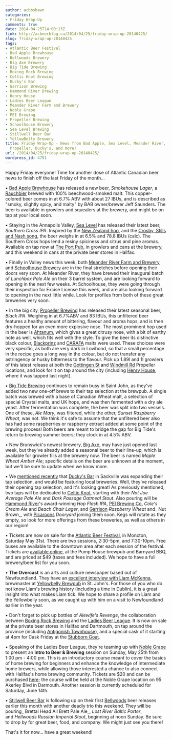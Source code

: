 ```yaml
---
author: acbbshawn
categories:
- Friday Wrap-Up
comments: true
date: 2014-04-25T14:00:13Z
link: http://acbeerblog.ca/2014/04/25/friday-wrap-up-20140425/
slug: friday-wrap-up-20140425
tags:
- Atlantic Beer Festival
- Bad Apple Brewhouse
- Bellwoods Brewery
- Big Axe Brewery
- Big Tide Brewing
- Boxing Rock Brewing
- Celtic Knot Brewing
- Ducky's Bar
- Garrison Brewing
- Hammond River Brewing
- Henry House
- Ladies Beer League
- Meander River Farm and Brewery
- Noble Grape
- PEI Brewing
- Propeller Brewing
- Schoolhouse Brewery
- Sea Level Brewing
- Stillwell Beer Bar
- YellowBelly Brewery
title: Friday Wrap-Up - News from Bad Apple, Sea Level, Meander River, Schoolhouse,
  Propeller, Ducky's, and more!
url: /2014/04/25/friday-wrap-up-20140425/
wordpress_id: 4791
---
```


Happy Friday everyone! Time for another dose of Atlantic Canadian beer news to finish off the last Friday of the month...

• [Bad Apple Brewhouse](https://www.facebook.com/badapplebrewhouse) has released a new beer, _Smokehouse Lager_, a [Rauchbier](http://www.bjcp.org/2008styles/style22.php#1a) brewed with 100% beechwood-smoked malt. This copper-colored beer comes in at 6.7% ABV with about 27 IBUs, and is described as "smoky, slightly spicy, and malty" by BAB owner/brewer Jeff Saunders. The beer is available in growlers and squealers at the brewery, and might be on tap at your local soon.

• Staying in the Annapolis Valley, [Sea Level](http://www.sealevelbrewing.com/) has released their latest beer, _Southern Cross IPA_. Inspired by the [New Zealand hop](http://www.nzhops.co.nz/varieties/southern_cross.html), and the [Crosby, Stills and Nash song](https://www.youtube.com/watch?v=FPK_IV-J3Co), the beer weighs in at 6.5% and 78.8 IBUs (calc). The Southern Cross hops lend a resiny spiciness and citrus and pine aromas. Available on tap now at [The Port Pub](http://www.theportpub.com/), in growlers and cans at the brewery, and this weekend in cans at the private beer stores in Halifax.

• Finally in Valley news this week, both [Meander River Farm and Brewery](http://www.meanderriverfarm.ca/) and [Schoolhouse Brewery](http://schoolhousebrewery.ca/) are in the final stretches before opening their doors very soon. At Meander River, they have brewed their inaugural batch of _Lunchbox Pale Ale_ on their 3 barrel system, and are looking forward to opening in the next few weeks. At Schoolhouse, they were going through their inspection for Excise License this week, and are also looking forward to opening in the next little while. Look for profiles from both of these great breweries very soon.

• In the big city, [Propeller Brewing](http://drinkpropeller.ca/) has released their latest seasonal beer, _Black IPA_. Weighing in at 6.7%ABV and 83 IBUs, this unfiltered beer features a healthy amount of bittering, flavour and aroma hops, and is then dry-hopped for an even more explosive nose. The most prominent hop used in the beer is [Ahtanum](http://en.wikipedia.org/wiki/List_of_hop_varieties#Ahtanum_brand_YCR_1_cv), which gives a great citrusy nose, with a bit of earthy note as well, which fits well with the style. To give the beer its distinctive black colour, [Blackprinz](http://www.brewingwithbriess.com/Products/Bitterless.htm) and [CARAFA](http://www.weyermann.de/can/gelbe_Seiten_cnd.asp?snr=1&idkat=1288&umenue=yes&idmenue=298&sprache=9) malts were used. These choices were very specific, as both are very dark in Lovibond, so that a small percentage in the recipe goes a long way in the colour, but do not transfer any astringency or husky bitterness to the flavour. Pick up 1.89l and 1l growlers of this latest release at both the [Gottingen St](https://maps.google.ca/maps?q=Propeller+Brewing+Company&fb=1&gl=ca&cid=1058032185307080965&t=m&z=16&iwloc=A) and [Windmill Rd](http://goo.gl/maps/YFZGT) Propeller locations, and look for it on tap around the city (including [Henry House](http://www.henryhouse.ca/), where it was tapped last night).

• [Big Tide Brewing](http://bigtidebrew.com/) continues to remain busy in Saint John, as they've added two new one-off brews to their tap selection at the brewpub. A single batch was brewed with a base of Canadian Wheat malt, a selection of special Crystal malts, and UK hops, and was then fermented with a dry ale yeast. After fermentation was complete, the beer was split into two vessels. One of these, _Ale Mary_, was filtered, while the other, _Sunset Raspberry Wheat_, was not. We think it's safe to assume that the unfiltered beer also has had some raspberries or raspberry extract added at some point of the brewing process! Both beers are meant to bridge the gap for Big Tide's return to brewing summer beers; they clock in at 4.5% ABV.

• New Brunswick's newest brewery, [Big Axe](https://www.facebook.com/BigAxeBrewery), may have just opened last week, but they've already added a seasonal beer to their line-up, which is available for growler fills at the brewery now. The beer is named _Maple Wheat Amber Ale_; specific details on the beer are unknown at the moment, but we'll be sure to update when we know more.

• We [mentioned recently](http://atlanticcanadabeerblog.wordpress.com/2014/04/11/friday-wrap-up-20140411/) that [Ducky's Bar](https://www.facebook.com/duckysbar) in Sackville was expanding their tap selection, and would be featuring local breweries. Well, they've released their opening tap selection, and it's looking great! As previously mentioned, two taps will be dedicated to [Celtic Knot](https://www.facebook.com/CelticKnotBrewing), starting with their _Not Joe Average Pale Ale_ and _Dark Passage Oatmeal Stout_. Also pouring will be [Hammond River](https://www.facebook.com/hammondriverbrewery)'s award-winning _Hop Flash IPA_, [PEI Brewing Co.](http://peibrewingcompany.com/) _Cole's Cream Ale_ and _Beach Chair Lager_, and [Garrison](http://www.garrisonbrewing.com/) _Raspberry Wheat_ and_ Nut Brown_, with [Picaroons](https://www.facebook.com/picaroons) _Dooryard_ joining them soon. Kegs will rotate as they empty, so look for more offerings from these breweries, as well as others in our region!

• Tickets are now on sale for the [Atlantic Beer Festival](http://www.atlanticbeerfestival.ca/Atlantic_Beer_Festival_New/Home.html), in Moncton, Saturday May 31st. There are two sessions, 2:30-5pm, and 7:30-10pm. Free buses are available to the downtown area after each session of the festival. Tickets are [available online](https://tickets.moncton.ca), at the Pump House brewpub and Barnyard BBQ, and are priced at $49 (taxes and fees included). We hope to have a full brewery/beer list for you soon.

• **The Overcast** is an arts and culture newspaper based out of Newfoundland. They have an [excellent interview with Liam McKenna](http://issuu.com/theovercast/docs/april2014/18), brewmaster at [Yellowbelly Brewpub](http://www.yellowbellybrewery.com/) in St. John's. For those of you who do not know Liam's brewing history (including a time in Dublin), it is a great insight into what makes Liam tick. We hope to share a profile on Liam and the Yellowbelly soon, as we caught up with him on a visit to Newfoundland earlier in the year.

• Don't forget to pick up bottles of _Alewife's Revenge_, the collaboration between [Boxing Rock Brewing](http://www.boxingrock.ca/) and the [Ladies Beer League](https://www.facebook.com/LadiesBeerDrinkingLeague). It is now on sale at the private beer stores in Halifax and Dartmouth, on tap around the province (including [Antigonish Townhouse](http://antigonishtownhouse.blogspot.com/)), and a special cask of it starting at 4pm for Cask Friday at the [Stubborn Goat](http://www.stubborngoat.ca/).

• Speaking of the Ladies Beer League, they're teaming up with [Noble Grape](http://noblegrape.ca/) to present an **Intro to Beer & Brewing** session on Sunday, May 25th from 1:00 pm - 4:00 pm. This is an introductory course meant to cover the basics of home brewing for beginners and enhance the knowledge of intermediate home brewers, while allowing those interested a chance to also connect with Halifax's home brewing community. Tickets are $20 and can be purchased [here](http://ladiesbeerleague.ca/?event=intro-to-beer-brewing); the course will be held at the Noble Grape location on 95 Akerley Blvd in Darmouth. Another session is currently scheduled for Saturday, June 14th.

• [Stillwell Beer Bar](http://www.barstillwell.com/) is following up on their first [Bellwoods](http://bellwoodsbrewery.com/) beer releases earlier this month with another deadly trio this weekend. They will be pouring_ Brettal Head All Brett Pale Ale_, _Lost River Baltic Porter_, and _Hellwoods Russian Imperial Stout_, beginning at noon Sunday. Be sure to drop by for great beer, food, and company. We might just see you there!

That's it for now... have a great weekend!
